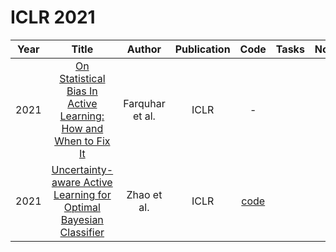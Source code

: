 # ICLR 2021

| Year |                                                       Title                                                       |   Author    | Publication | Code | Tasks | Notes | Datasets| Notions |
|:----:|:-----------------------------------------------------------------------------------------------------------------:|:-----------:|:-----------:|:----:|:----:|:-----:|:-----:|:-----:|
| 2021 |  [On Statistical Bias In Active Learning: How and When to Fix It](https://openreview.net/forum?id=JiYq3eqTKY)   | Farquhar et al. |    ICLR     |                      -                      |      |       |
| 2021 | [Uncertainty-aware Active Learning for Optimal Bayesian Classifier](https://openreview.net/forum?id=Mu2ZxFctAI) |   Zhao et al.   |    ICLR     | [code](https://github.com/QianLab/WMOCU_AL) |      |       |
